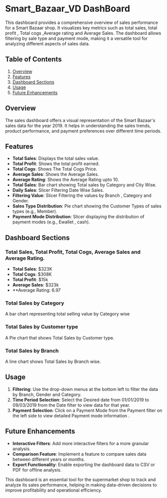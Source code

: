 # Smart_Bazaar_VD DashBoard

This dashboard provides a comprehensive overview of sales performance for a Smart Bazaar shop. It visualizes key metrics such as total sales, total profit , Total cogs ,Average rating and Average Sales. The dashboard allows filtering by sale type and payment mode, making it a versatile tool for analyzing different aspects of sales data.

## Table of Contents

1. [Overview](#overview)
2. [Features](#features)
3. [Dashboard Sections](#dashboard-sections)
4. [Usage](#usage)
5. [Future Enhancements](#future-enhancements)

## Overview

The sales dashboard offers a visual representation of the Smart Bazaar's sales data for the year 2019. It helps in understanding the sales trends, product performance, and payment preferences over different time periods.

## Features

- **Total Sales**: Displays the total sales value.
- **Total Profit**: Shows the total profit earned.
- **Total Cogs**: Shows The Total Cogs Price.
- **Average Sales**: Shows the Average Sales.
- **Average Rating**: Shows the Average Rating upto 10.
- **Total Sales**: Bar chart showing Total sales  by Category and City Wise.
- **Daily Sales**: Slicer Filtering Date Wise Sales.
- **Filtering Value**: Slicer Filtering the values by Branch , Category and Gender.
- **Sales Type Distribution**: Pie chart showing the Customer Types  of sales types (e.g., Member).
- **Payment Mode Distribution**: Slicer displaying the distribution of payment modes (e.g., Ewallet , cash).


## Dashboard Sections

### Total Sales, Total Profit, Total Cogs, Average Sales and Average Rating.

- **Total Sales**: $323K
- **Total Cogs**: $308K
- **Total Profit**: $15k
- **Average Sales**: $323k
- **Average Rating: 6.97

### Total Sales by Category

A bar chart representing total selling value by Category wise

### Total Sales by Customer type

A Pie chart that shows Total Sales by Customer type.

### Total Sales by Branch

A line chart shows Total Sales by Branch wise.

## Usage

1. **Filtering**: Use the drop-down menus at the bottom left to filter the data by Branch, Gender and Category.
2. **Time Period Selection**: Select the Desired date from 01/01/2019 to 09/03/2019 from the Date filter to view data for that year.
3. **Payment Selection**: Click on a Payment Mode from the Payment filter on the left side to view detailed Payment mode information
.

## Future Enhancements

- **Interactive Filters**: Add more interactive filters for a more granular analysis.
- **Comparison Feature**: Implement a feature to compare sales data between different years or months.
- **Export Functionality**: Enable exporting the dashboard data to CSV or PDF for offline analysis.

This dashboard is an essential tool for the supermarket shop to track and analyze its sales performance, helping in making data-driven decisions to improve profitability and operational efficiency.

